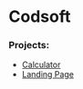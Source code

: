 # Codsoft

### Projects:

- [Calculator](https://srikanthtatapudi.github.io/Codsoft-/calc.html)
- [Landing Page](https://srikanthtatapudi.github.io/Codsoft-/land.html)

